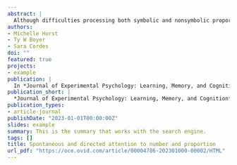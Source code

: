 ```yaml
---
abstract: |
  Although difficulties processing both symbolic and nonsymbolic proportion compared with absolute number are well established, the mechanisms       involved remain unclear. We investigate four potential explanations to account for better number processing in adulthood: (a) number is more salient than proportion, (b) number is encoded more automatically than proportion, (c) proportion is more effortfully processed than number, and (d) number competes with proportion during decision making. Across three experiments, we used a delayed match-to-sample paradigm in which adults were asked which of two alternatives matched a sample set of red and blue dots. We systematically manipulated which dimension of the sample participants matched (number of red dots, total number of dots, proportion of red dots), the presence/absence of the competing quantity in the choice alternatives, and when they were told which quantitative dimension to encode (before vs. after the sample presentation, or not at all). Overall, data reveal that proportion was less salient than the numerical subset. Additionally, the number of items within the subset, but not the total number of items in the superset, interfered with proportion-based responding. Last, even in the absence of response competition and costly task demands, proportion matching took longer than number matching, highlighting basic processing differences. Together, results reveal pervasive difficulties in representing proportion compared with number, even when task demands are unambiguous. However, this varied depending on the numerical set involved and across encoding, processing, and decision processes. We discuss the implications of these findings for theories of ratio processing and of quantity more generally.
authors:
- Michelle Hurst
- Ty W Boyer
- Sara Cordes
doi: ""
featured: true
projects:
- example
publication: |
  In *Journal of Experimental Psychology: Learning, Memory, and Cognition*
publication_short: |
  *Journal of Experimental Psychology: Learning, Memory, and Cognition*
publication_types: 
- article-journal
publishDate: "2023-01-01T00:00:00Z"
slides: example
summary: This is the summary that works with the search engine.
tags: []
title: Spontaneous and directed attention to number and proportion
url_pdf: "https://oce.ovid.com/article/00004786-202301000-00002/HTML"
---
```

